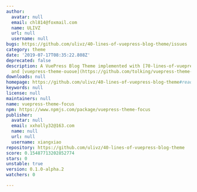 ```yaml
---
author:
  avatar: null
  email: chl814@foxmail.com
  name: ULIVZ
  url: null
  username: null
bugs: https://github.com/ulivz/40-lines-of-vuepress-blog-theme/issues
category: theme
date: '2019-07-17T08:35:22.808Z'
deprecated: false
description: A VuePress Blog Theme implemented with [70-lines-of-vuepress-blog-theme](https://github.com/ulivz/70-lines-of-vuepress-blog-theme)
  and [vuepress-theme-ououe](https://github.com/tolking/vuepress-theme-ououe).
downloads: null
homepage: https://github.com/ulivz/40-lines-of-vuepress-blog-theme#readme
keywords: null
license: null
maintainers: null
name: vuepress-theme-focus
npm: https://www.npmjs.com/package/vuepress-theme-focus
publisher:
  avatar: null
  email: xxholly32@163.com
  name: null
  url: null
  username: xiangxiao
repository: https://github.com/ulivz/40-lines-of-vuepress-blog-theme
score: 0.15487713202852774
stars: 0
unstable: true
version: 0.1.0-alpha.2
watchers: 0

---
```


